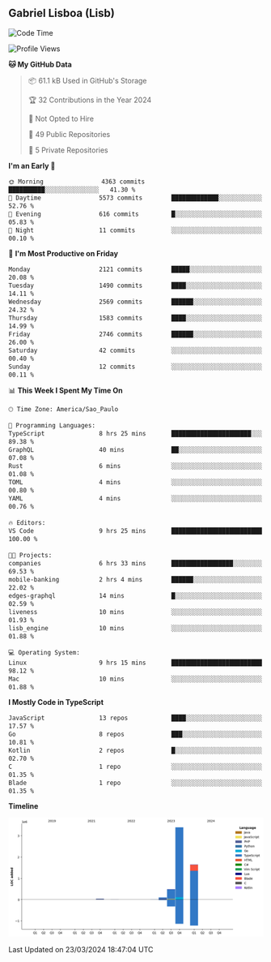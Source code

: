 ## Gabriel Lisboa (Lisb)

<!--START_SECTION:waka-->
![Code Time](http://img.shields.io/badge/Code%20Time-468%20hrs%209%20mins-blue)

![Profile Views](http://img.shields.io/badge/Profile%20Views-0-blue)

**🐱 My GitHub Data** 

> 📦 61.1 kB Used in GitHub's Storage 
 > 
> 🏆 32 Contributions in the Year 2024
 > 
> 🚫 Not Opted to Hire
 > 
> 📜 49 Public Repositories 
 > 
> 🔑 5 Private Repositories 
 > 
**I'm an Early 🐤** 

```text
🌞 Morning                4363 commits        ██████████░░░░░░░░░░░░░░░   41.30 % 
🌆 Daytime                5573 commits        █████████████░░░░░░░░░░░░   52.76 % 
🌃 Evening                616 commits         █░░░░░░░░░░░░░░░░░░░░░░░░   05.83 % 
🌙 Night                  11 commits          ░░░░░░░░░░░░░░░░░░░░░░░░░   00.10 % 
```
📅 **I'm Most Productive on Friday** 

```text
Monday                   2121 commits        █████░░░░░░░░░░░░░░░░░░░░   20.08 % 
Tuesday                  1490 commits        ████░░░░░░░░░░░░░░░░░░░░░   14.11 % 
Wednesday                2569 commits        ██████░░░░░░░░░░░░░░░░░░░   24.32 % 
Thursday                 1583 commits        ████░░░░░░░░░░░░░░░░░░░░░   14.99 % 
Friday                   2746 commits        ██████░░░░░░░░░░░░░░░░░░░   26.00 % 
Saturday                 42 commits          ░░░░░░░░░░░░░░░░░░░░░░░░░   00.40 % 
Sunday                   12 commits          ░░░░░░░░░░░░░░░░░░░░░░░░░   00.11 % 
```


📊 **This Week I Spent My Time On** 

```text
🕑︎ Time Zone: America/Sao_Paulo

💬 Programming Languages: 
TypeScript               8 hrs 25 mins       ██████████████████████░░░   89.38 % 
GraphQL                  40 mins             ██░░░░░░░░░░░░░░░░░░░░░░░   07.08 % 
Rust                     6 mins              ░░░░░░░░░░░░░░░░░░░░░░░░░   01.08 % 
TOML                     4 mins              ░░░░░░░░░░░░░░░░░░░░░░░░░   00.80 % 
YAML                     4 mins              ░░░░░░░░░░░░░░░░░░░░░░░░░   00.76 % 

🔥 Editors: 
VS Code                  9 hrs 25 mins       █████████████████████████   100.00 % 

🐱‍💻 Projects: 
companies                6 hrs 33 mins       █████████████████░░░░░░░░   69.53 % 
mobile-banking           2 hrs 4 mins        ██████░░░░░░░░░░░░░░░░░░░   22.02 % 
edges-graphql            14 mins             █░░░░░░░░░░░░░░░░░░░░░░░░   02.59 % 
liveness                 10 mins             ░░░░░░░░░░░░░░░░░░░░░░░░░   01.93 % 
lisb_engine              10 mins             ░░░░░░░░░░░░░░░░░░░░░░░░░   01.88 % 

💻 Operating System: 
Linux                    9 hrs 15 mins       █████████████████████████   98.12 % 
Mac                      10 mins             ░░░░░░░░░░░░░░░░░░░░░░░░░   01.88 % 
```

**I Mostly Code in TypeScript** 

```text
JavaScript               13 repos            ████░░░░░░░░░░░░░░░░░░░░░   17.57 % 
Go                       8 repos             ███░░░░░░░░░░░░░░░░░░░░░░   10.81 % 
Kotlin                   2 repos             █░░░░░░░░░░░░░░░░░░░░░░░░   02.70 % 
C                        1 repo              ░░░░░░░░░░░░░░░░░░░░░░░░░   01.35 % 
Blade                    1 repo              ░░░░░░░░░░░░░░░░░░░░░░░░░   01.35 % 
```



**Timeline**

![Lines of Code chart](https://raw.githubusercontent.com/tenlisboa/tenlisboa/main/assets/bar_graph.png)


 Last Updated on 23/03/2024 18:47:04 UTC
<!--END_SECTION:waka-->

